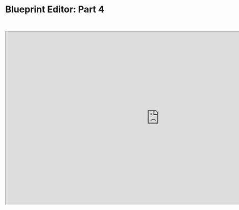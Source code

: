# Blueprint Editor: Part 4

<p>&nbsp;</p>
<p><iframe src="https://www.youtube.com/embed/V3g6dKiCxQs" width="960" height="540" allowfullscreen="allowfullscreen" allow="accelerometer; autoplay; clipboard-write; encrypted-media; gyroscope; picture-in-picture"></iframe></p>
<p>&nbsp;</p>